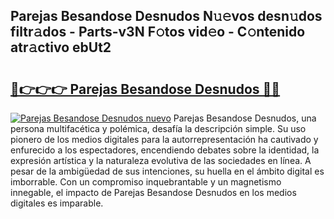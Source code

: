 ## Parejas Besandose Desnudos N𝚞𝚎vos desn𝚞dos filtr𝚊dos - Parts-v3N F𝚘tos vid𝚎o - C𝚘ntenido atr𝚊ctivo ebUt2

# <h2><a href="http://mbcx2k.tromn.icu/?c=Parejas+Besandose+Desnudos">🔗👉👉👉 Parejas Besandose Desnudos 🔗🔗</a></h2>

[![Parejas Besandose Desnudos nuevo](https://i.imgur.com/pEAQMta.gif)](http://mbcx2k.tromn.icu/?c=Parejas+Besandose+Desnudos)
Parejas Besandose Desnudos, una persona multifacética y polémica, desafía la descripción simple. Su uso pionero de los medios digitales para la autorrepresentación ha cautivado y enfurecido a los espectadores, encendiendo debates sobre la identidad, la expresión artística y la naturaleza evolutiva de las sociedades en línea. A pesar de la ambigüedad de sus intenciones, su huella en el ámbito digital es imborrable. Con un compromiso inquebrantable y un magnetismo innegable, el impacto de Parejas Besandose Desnudos en los medios digitales es imparable.

